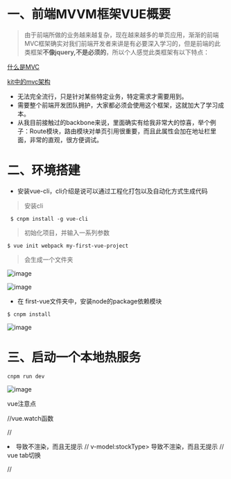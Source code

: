 # 一、前端MVVM框架VUE概要
> 由于前端所做的业务越来越复杂，现在越来越多的单页应用，渐渐的前端MVC框架确实对我们前端开发者来讲是有必要深入学习的，但是前端的此类框架**不像jquery,不是必须的**，所以个人感觉此类框架有以下特点：

[什么是MVC](https://github.com/Kelichao/vue.js.2.0/issues/2)

[kit中的mvc架构](https://github.com/Kelichao/kit.js/issues/3)
- 无法完全流行，只是针对某些特定业务，特定需求才需要用到。
- 需要整个前端开发团队拥护，大家都必须会使用这个框架，这就加大了学习成本。
- 从我目前接触过的backbone来说，里面确实有给我非常大的惊喜，举个例子：Route模块，路由模块对单页引用很重要，而且此属性会加在地址栏里面，非常的直观，很方便调试。

# 二、环境搭建
- 安装vue-cli，cli介绍是说可以通过工程化打包以及自动化方式生成代码
> 安装cli

```
 $ cnpm install -g vue-cli
```

> 初始化项目，并输入一系列参数

```
$ vue init webpack my-first-vue-project
```
> 会生成一个文件夹

![image](https://cloud.githubusercontent.com/assets/18028533/21955629/168dc196-daaa-11e6-9413-bb2b05fb0305.png)

![image](https://cloud.githubusercontent.com/assets/18028533/21955656/8065219a-daaa-11e6-8b3b-005c4823f001.png)

- 在 first-vue文件夹中，安装node的package依赖模块
```
$ cnpm install
```
![image](https://cloud.githubusercontent.com/assets/18028533/21955705/5c4e8ebc-daab-11e6-8fec-789d0f6df4aa.png)

# 三、启动一个本地热服务
```
cnpm run dev
```
![image](https://cloud.githubusercontent.com/assets/18028533/21955748/230290b2-daac-11e6-84a7-4e285de948b0.png)


vue注意点


//vue.watch函数

//<li class="u-info" v-if="(market == 2) && ()">  导致不渲染，而且无提示
// v-model:stockType> 导致不渲染，而且无提示
// vue  tab切换

//<template v-if="(marketType == 2)">里面的语句不可以用if
// template中的v-if 不能使用在普通标签里面使用，仍然要template
// 组件中的模板只会有一个闭合的大标签
//  props: ["title", "stockName", "stockCode", "inputNum", "changedPrice"]不要用大写
// v-bind:stock-name="stockName"

// local有Bug

// toFixed会转化成字符串，要重新parseFloat
// 看下filters
